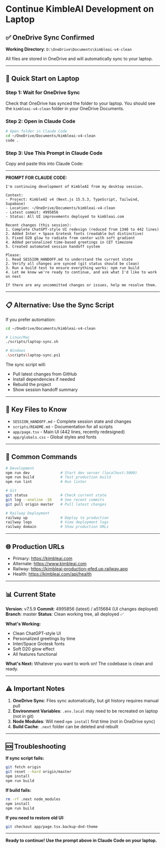 # Continue KimbleAI Development on Laptop

## ✅ OneDrive Sync Confirmed

**Working Directory**: `D:\OneDrive\Documents\kimbleai-v4-clean`

All files are stored in OneDrive and will automatically sync to your laptop.

---

## 🚀 Quick Start on Laptop

### Step 1: Wait for OneDrive Sync
Check that OneDrive has synced the folder to your laptop. You should see the `kimbleai-v4-clean` folder in your OneDrive Documents.

### Step 2: Open in Claude Code
```bash
# Open folder in Claude Code
cd ~/OneDrive/Documents/kimbleai-v4-clean
code .
```

### Step 3: Use This Prompt in Claude Code

Copy and paste this into Claude Code:

---

**PROMPT FOR CLAUDE CODE:**

```
I'm continuing development of KimbleAI from my desktop session.

Context:
- Project: KimbleAI v4 (Next.js 15.5.3, TypeScript, Tailwind, Supabase)
- Location: ~/OneDrive/Documents/kimbleai-v4-clean
- Latest commit: 4995856
- Status: All UI improvements deployed to kimbleai.com

Recent changes (this session):
1. Complete ChatGPT-style UI redesign (reduced from 1348 to 442 lines)
2. Added Inter + Space Grotesk fonts (readable but distinctive)
3. Fixed D20 glow to radiate from center with soft gradient
4. Added personalized time-based greetings in CET timezone
5. Created automated session handoff system

Please:
1. Read SESSION_HANDOFF.md to understand the current state
2. Verify all changes are synced (git status should be clean)
3. Run a build test to ensure everything works: npm run build
4. Let me know we're ready to continue, and ask what I'd like to work on next

If there are any uncommitted changes or issues, help me resolve them.
```

---

## 📋 Alternative: Use the Sync Script

If you prefer automation:

```bash
cd ~/OneDrive/Documents/kimbleai-v4-clean

# Linux/Mac
./scripts/laptop-sync.sh

# Windows
.\scripts\laptop-sync.ps1
```

The sync script will:
- Pull latest changes from GitHub
- Install dependencies if needed
- Rebuild the project
- Show session handoff summary

---

## 📖 Key Files to Know

- `SESSION_HANDOFF.md` - Complete session state and changes
- `scripts/README.md` - Documentation for all scripts
- `app/page.tsx` - Main UI (442 lines, recently redesigned)
- `app/globals.css` - Global styles and fonts

---

## 🔧 Common Commands

```bash
# Development
npm run dev              # Start dev server (localhost:3000)
npm run build            # Test production build
npm run lint             # Run linter

# Git
git status               # Check current state
git log --oneline -10    # See recent commits
git pull origin master   # Pull latest changes

# Railway Deployment
railway up               # Deploy to production
railway logs             # View deployment logs
railway domain           # Show production URLs
```

---

## 🌐 Production URLs

- Primary: https://kimbleai.com
- Alternate: https://www.kimbleai.com
- Railway: https://kimbleai-production-efed.up.railway.app
- Health: https://kimbleai.com/api/health

---

## 📊 Current State

**Version**: v7.5.9
**Commit**: 4995856 (latest) / a515684 (UI changes deployed)
**Branch**: master
**Status**: Clean working tree, all deployed ✅

**What's Working:**
- Clean ChatGPT-style UI
- Personalized greetings by time
- Inter/Space Grotesk fonts
- Soft D20 glow effect
- All features functional

**What's Next:**
Whatever you want to work on! The codebase is clean and ready.

---

## ⚠️ Important Notes

1. **OneDrive Sync**: Files sync automatically, but git history requires manual pull
2. **Environment Variables**: `.env.local` may need to be recreated on laptop (not in git)
3. **Node Modules**: Will need `npm install` first time (not in OneDrive sync)
4. **Build Cache**: `.next` folder can be deleted and rebuilt

---

## 🆘 Troubleshooting

**If sync script fails:**
```bash
git fetch origin
git reset --hard origin/master
npm install
npm run build
```

**If build fails:**
```bash
rm -rf .next node_modules
npm install
npm run build
```

**If you need to restore old UI:**
```bash
git checkout app/page.tsx.backup-dnd-theme
```

---

**Ready to continue! Use the prompt above in Claude Code on your laptop.**
